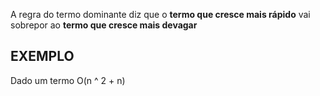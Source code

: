 A regra do termo dominante diz que o **termo que cresce mais rápido** vai sobrepor ao **termo que cresce mais devagar**

## EXEMPLO
Dado um termo O(n ^ 2 + n)
